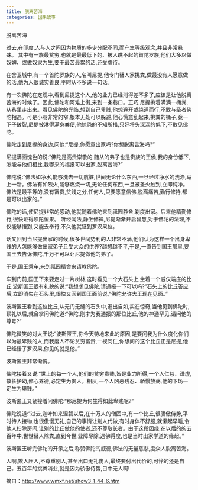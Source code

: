 ```yaml
---
title: 脱离苦海
categories: 因果故事
---
```


	   
脱离苦海

过去,在印度,人与人之间因为物质的多少分配不同,而产生等级观念,并且非常悬殊。 其中有一族最贫穷,也就是最最低下的、被人瞧不起的首陀罗族,他们大多以做奴婢、或做奴隶为生,要干最苦最累的活,还受虐待。

在舍卫城中,有一个首陀罗族的人,名叫尼提,他专门替人家挑粪,做最没有人愿意做的活,他为人很诚实善良,平时从不多说一句话。

有一次佛陀在定观中,看到尼提这个人,他的业力已经消得差不多了,应该是让他脱离苦海的时候了。因此,佛陀和阿难上街,来到一条巷口。正巧,尼提挑着满满一桶粪,从巷里走出来。看见佛陀的光临,想到自己卑贱,他想避开或绕道而行,不敢与圣者佛陀相遇。可是小巷非常的窄,根本无处可以躲避,他心慌意乱起来,挑粪的桶子,竟一下子破裂,尼提被淋得满身粪便,他惊恐的不知所措,只好将头深深的低下,不敢见佛陀。

佛陀走到尼提的身边,问他:“尼提,你愿意出家吗?你想脱离苦海吗?”

尼提满面愧色的说:“佛陀是高贵崇敬的,随从的弟子也是贵族的王侯,我的身份低下,怎能与他们相比,我哪来的福报可以出家,脱离苦海?”

佛陀说:“佛法如净水,能够洗去一切肮脏,世间无论什么东西,一旦经过净水的洗涤,马上一新。佛法有如烈火,能够燃烧一切,无论任何东西,一旦被圣火触到,立即纯净。佛法是最平等的,没有富贵,贫贱之分,任何人,只要愿意信佛,脱离痛苦,勤行修持,都是可以出家的。”

佛陀的话,使尼提非常的感动,他就随着佛陀来到祗园静舍,剃度出家。后来他精勤修行,很快证得须陀恒果。 听经闻法,静坐修禅,尼提渐渐开启智慧,对于佛陀的法理,不仅能够悟到,又能去奉行,不久他就证到罗汉果位。

话又回到当尼提出家的时候,很多世间势利的人非常不满,他们认为这样一个出身卑贱的人怎能够做出家弟子且受大众的供养?越想越不平,于是,一直告到国王那里,要国王去告诉佛陀,千万不可以让尼提做他的弟子。

于是,国王乘车,来到祗园精舍来请教佛陀。

车到门前,国王下来要走过一片树林,这时看见一个大石头上,坐着一个威仪端庄的比丘,波斯匿王很有礼貌的说:“我想求见佛陀,请通报一下可以吗?”石头上的比丘答应后,立即消失在石头里,很快又回到国王面前说,“佛陀允许大王现在见面。”

波斯匿王看到这位比丘,从无门无缝的石头中,進出自如,实在惊奇,当他见到佛陀时,顶礼以后,就合掌问佛陀道:“佛陀,刚才为我通报的那位比丘,他的神通罕见,请问他的尊号?”

佛陀微笑的对大王说:“波斯匿王,你今天特地来此的原因,是要问我为什么度化你们以为最卑贱的人,而我度人不论贫穷富贵,一视同仁,你想问的这个比丘正是尼提,他已经悟了罗汉果,你见的就是他。”

波斯匿王非常惭愧。

佛陀接着又说:“世上的每一个人,他们的贫穷贵贱,皆是业力所得,一个人仁慈、谦虚,敬长护幼,修心养德,必定生为贵人。相反,一个人凶恶残忍、骄慢放荡,他的下场一定生为卑贱。”

波斯匿王又紧接着问佛陀:“那尼提为何生得如此卑贱呢?”

佛陀说道:“过去,迦叶如来涅磐以后,在十万人的僧团中,有一个比丘,很骄傲侍势,平时待人接物,也很傲慢无礼,自己的事情让别人代做,有时身体不舒服,就懒起早睡,令他人扫除房间,让别的比丘做他的使者,还不尊敬长者。由于这段因缘,在以后的的五百年中,世世替人除粪,直到今世,业障尽除,遇佛得度,也是当时出家学道的缘起。”

波斯匿王听完佛陀的开示之后,称赞佛陀的威德,佛法的无量慈悲,度众人脱离苦海。

人啊,欺人压人,不尊重别人,甚至出口无礼伤人,最终要付出代价的,可怜的还是自己。五百年的挑粪消业,就是因为骄傲侍势,目中无人啊!

摘自：http://www.wmxf.net/show3_1_44_6.htm